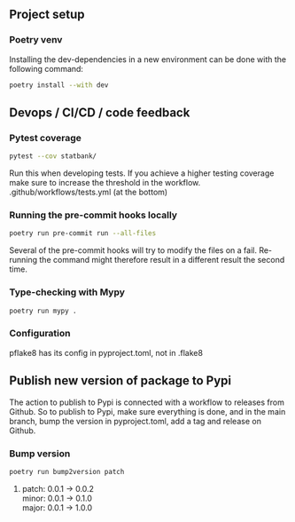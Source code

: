 ## Project setup

### Poetry venv
Installing the dev-dependencies in a new environment can be done with the following command:
```bash
poetry install --with dev
```

## Devops / CI/CD / code feedback

### Pytest coverage
```bash
pytest --cov statbank/
```
Run this when developing tests.
If you achieve a higher testing coverage make sure to increase the threshold in the workflow.
.github/workflows/tests.yml
(at the bottom)

### Running the pre-commit hooks locally
```bash
poetry run pre-commit run --all-files
```
Several of the pre-commit hooks will try to modify the files on a fail. Re-running the command might therefore result in a different result the second time.

### Type-checking with Mypy
```bash
poetry run mypy .
```

### Configuration
pflake8 has its config in pyproject.toml, not in .flake8


## Publish new version of package to Pypi

The action to publish to Pypi is connected with a workflow to releases from Github.
So to publish to Pypi, make sure everything is done, and in the main branch, bump the version in pyproject.toml, add a tag and release on Github.

### Bump version
```bash
poetry run bump2version patch
```
1. patch: 0.0.1 -> 0.0.2 \
minor: 0.0.1 -> 0.1.0 \
major: 0.0.1 -> 1.0.0
